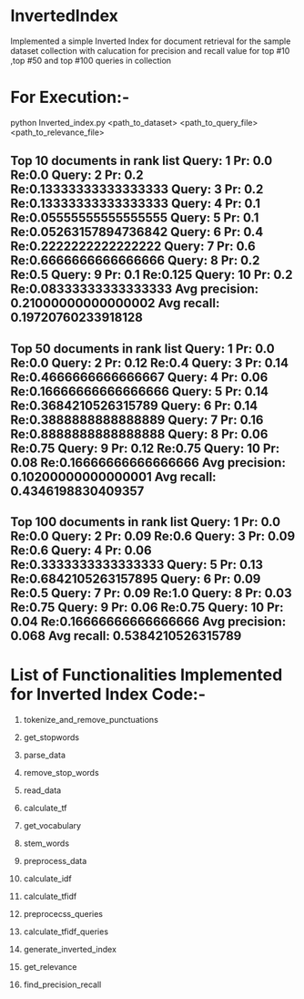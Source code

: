 # InvertedIndex
Implemented a simple Inverted Index for document retrieval for the sample dataset collection with calucation for precision and recall value for top #10 ,top #50  and top #100 queries in collection

# For Execution:-

python Inverted_index.py <path_to_dataset> <path_to_query_file> <path_to_relevance_file>

Top 10 documents in rank list
Query: 1 Pr: 0.0 Re:0.0
Query: 2 Pr: 0.2 Re:0.13333333333333333
Query: 3 Pr: 0.2 Re:0.13333333333333333
Query: 4 Pr: 0.1 Re:0.05555555555555555
Query: 5 Pr: 0.1 Re:0.05263157894736842
Query: 6 Pr: 0.4 Re:0.2222222222222222
Query: 7 Pr: 0.6 Re:0.6666666666666666
Query: 8 Pr: 0.2 Re:0.5
Query: 9 Pr: 0.1 Re:0.125
Query: 10 Pr: 0.2 Re:0.08333333333333333
Avg precision: 0.21000000000000002
Avg recall: 0.19720760233918128
----------------------------------------------------------------
Top 50 documents in rank list
Query: 1 Pr: 0.0 Re:0.0 
Query: 2 Pr: 0.12 Re:0.4
Query: 3 Pr: 0.14 Re:0.4666666666666667 
Query: 4 Pr: 0.06 Re:0.16666666666666666
Query: 5 Pr: 0.14 Re:0.3684210526315789
Query: 6 Pr: 0.14 Re:0.3888888888888889
Query: 7 Pr: 0.16 Re:0.8888888888888888
Query: 8 Pr: 0.06 Re:0.75
Query: 9 Pr: 0.12 Re:0.75
Query: 10 Pr: 0.08 Re:0.16666666666666666
Avg precision: 0.10200000000000001
Avg recall: 0.4346198830409357
----------------------------------------------------------------
Top 100 documents in rank list
Query: 1 Pr: 0.0 Re:0.0
Query: 2 Pr: 0.09 Re:0.6
Query: 3 Pr: 0.09 Re:0.6
Query: 4 Pr: 0.06 Re:0.3333333333333333
Query: 5 Pr: 0.13 Re:0.6842105263157895
Query: 6 Pr: 0.09 Re:0.5
Query: 7 Pr: 0.09 Re:1.0
Query: 8 Pr: 0.03 Re:0.75
Query: 9 Pr: 0.06 Re:0.75
Query: 10 Pr: 0.04 Re:0.16666666666666666
Avg precision: 0.068
Avg recall: 0.5384210526315789
----------------------------------------------------------------




# List of Functionalities Implemented for Inverted Index Code:-
1. tokenize_and_remove_punctuations

2. get_stopwords

3. parse_data

4. remove_stop_words

5. read_data

6. calculate_tf

7. get_vocabulary

8. stem_words

9. preprocess_data

10. calculate_idf

11. calculate_tfidf

12. preprocecss_queries

13. calculate_tfidf_queries

14. generate_inverted_index

15. get_relevance

16. find_precision_recall
